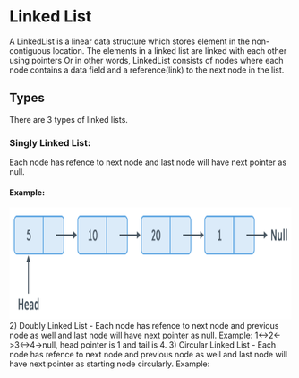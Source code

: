 # Linked List

A LinkedList is a linear data structure which stores element in the non-contiguous location. The elements in a linked list are linked with each other using pointers Or in other words, LinkedList consists of nodes where each node contains a data field and a reference(link) to the next node in the list.

## Types

There are 3 types of linked lists.

### Singly Linked List:
Each node has refence to next node and last node will have next pointer as null. 
   #### Example: 
<img src="LinkedListDataStructure/src/resources/SingleLinkedList.png" height="200" />
   2) Doubly Linked List - Each node has refence to next node and previous node as well and last node will have next pointer as null. Example: 1<->2<->3<->4->null, head pointer is 1 and tail is 4.
   3) Circular Linked List - Each node has refence to next node and previous node as well and last node will have next pointer as starting node circularly. Example: 

